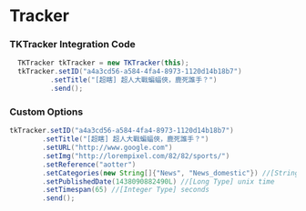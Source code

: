 # Tracker

### TKTracker Integration Code <a href="tktracker-integration-code" id="tktracker-integration-code"></a>

```java
  TKTracker tkTracker = new TKTracker(this);
  tkTracker.setID("a4a3cd56-a584-4fa4-8973-1120d14b18b7")
          .setTitle("[超瞎] 超人大戰蝙蝠俠，鹿死誰手？")
          .send();
```

### Custom Options <a href="custom-optional" id="custom-optional"></a>

```java
tkTracker.setID("a4a3cd56-a584-4fa4-8973-1120d14b18b7")
        .setTitle("[超瞎] 超人大戰蝙蝠俠，鹿死誰手？")
        .setURL("http://www.google.com")
        .setImg("http://lorempixel.com/82/82/sports/")
        .setReference("aotter")
        .setCategories(new String[]{"News", "News_domestic"}) //[String[] Type]
        .setPublishedDate(1438090882490L) //[Long Type] unix time 
        .setTimespan(65) //[Integer Type] seconds 
        .send();
```
